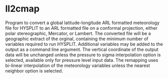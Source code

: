 # ll2cmap
 Program to convert a global latitude-longitude ARL formatted
 meteorology file for HYSPLIT to an ARL formatted file on a conformal
 projection, either polar stereographic, Mercator, or Lambert. The 
 converted file will be a geographic extract of
 the orginal, containing the minimum number of variables required
 to run HYSPLIT. Additional variables may be added to the output
 as a command line argument. The vertical coordinate of the output
 data will be unchanged unless the pressure to sigma interpolation
 option is selected, available only for pressure level input data.
 The remapping uses bi-linear interpolation of the meteorology
 variables unless the nearest neighbor option is selected.
